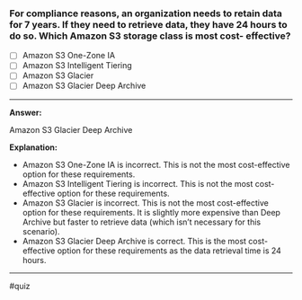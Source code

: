 ### **For compliance reasons, an organization needs to retain data for 7 years. If they need to retrieve data, they have 24 hours to do so. Which Amazon S3 storage class is most cost- effective?**

- [ ] Amazon S3 One-Zone IA
- [ ] Amazon S3 Intelligent Tiering
- [ ] Amazon S3 Glacier
- [ ] Amazon S3 Glacier Deep Archive

----

**Answer:**

Amazon S3 Glacier Deep Archive

**Explanation:**

- Amazon S3 One-Zone IA is incorrect. This is not the most cost-effective option for these requirements.
- Amazon S3 Intelligent Tiering is incorrect. This is not the most cost-effective option for these requirements.
- Amazon S3 Glacier is incorrect. This is not the most cost-effective option for these requirements. It is slightly more expensive than Deep Archive but faster to retrieve data (which isn’t necessary for this scenario).
- Amazon S3 Glacier Deep Archive is correct. This is the most cost-effective option for these requirements as the data retrieval time is 24 hours.

---- 
#quiz 